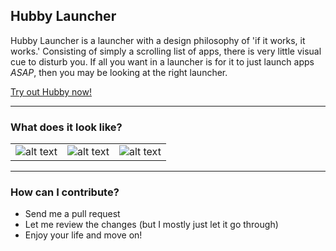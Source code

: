 ## Hubby Launcher ##

Hubby Launcher is a launcher with a design philosophy of 'if it works, it works.' Consisting of simply a scrolling list of apps, there is very little visual cue to disturb you. If all you want in a launcher is for it to just launch apps _ASAP_, then you may be looking at the right launcher.

[Try out Hubby now!](https://github.com/F4uzan/HubbyLauncher/releases)

***

### What does it look like? ##

| | | |
|:-------------------------:|:-------------------------:|:-------------------------:|
![alt text](https://github.com/F4uzan/HubbyLauncher/raw/master/readme/1-home.png "Homescreen") | ![alt text](https://github.com/F4uzan/HubbyLauncher/raw/master/readme/2-list.png "List all your apps") | ![alt text](https://github.com/F4uzan/HubbyLauncher/raw/master/readme/3-search.png "Search and find apps")

***

### How can I contribute? ###

* Send me a pull request
* Let me review the changes (but I mostly just let it go through)
* Enjoy your life and move on!
